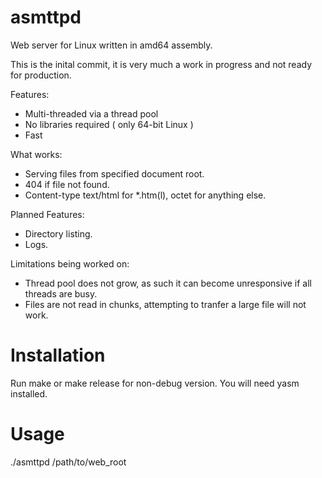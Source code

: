 asmttpd
=======

Web server for Linux written in amd64 assembly.

This is the inital commit, it is very much a work in progress and not ready for production.

Features:
* Multi-threaded via a thread pool
* No libraries required ( only 64-bit Linux )
* Fast

What works:
* Serving files from specified document root.
* 404 if file not found.
* Content-type text/html for *.htm(l), octet for anything else.
  
Planned Features:
* Directory listing.
* Logs.
  
Limitations being worked on:
* Thread pool does not grow, as such it can become unresponsive if all threads are busy.
* Files are not read in chunks, attempting to tranfer a large file will not work.
  
Installation
=======

Run make or make release for non-debug version.
You will need yasm installed.

Usage
=======

./asmttpd /path/to/web_root

